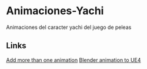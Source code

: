 # Animaciones-Yachi
Animaciones del caracter yachi del juego de peleas 

## Links
[Add more than one animation](https://www.youtube.com/watch?v=uYE8fNcargE)
[Blender animation to UE4](https://www.youtube.com/watch?v=SWKOOoSKFK8)
